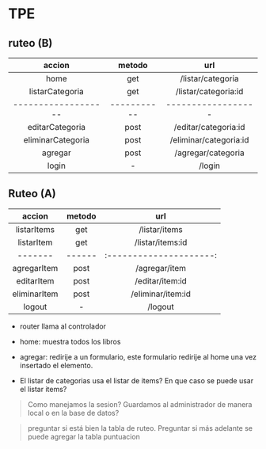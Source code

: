 # TPE

## ruteo (B)
| accion            | metodo    | url                      | 
|:-----------------:|:---------:|:------------------------:|
| home              | get       | /listar/categoria        | 
| listarCategoria   | get       | /listar/categoria:id     | 
|-------------------|-----------|    ------------------    |
| editarCategoria   | post      | /editar/categoria:id     |
| eliminarCategoria | post      | /eliminar/categoria:id   | 
| agregar           | post      | /agregar/categoria       |
| login             | -         | /login                   | 

## Ruteo (A)

| accion       | metodo    | url                   | 
|:------------:|:---------:|:---------------------:|
| listarItems  | get       | /listar/items         | 
| listarItem   | get       | /listar/items:id      | 
|-------       |------     |:---------------------:|
| agregarItem  | post      | /agregar/item         | 
| editarItem   | post      | /editar/item:id       |
| eliminarItem | post      | /eliminar/item:id     | 
| logout       | -         | /logout               |


- router llama al controlador


-  home: muestra todos los libros

- agregar: redirije a un formulario, este formulario redirije al home una vez insertado el elemento.

-  El listar de categorias usa el listar de items? En que caso se puede usar el listar items?

 > Como manejamos la sesion? Guardamos al administrador de manera local o en la base de datos?

 > preguntar si está bien la tabla de ruteo.
 > Preguntar si más adelante se puede agregar la tabla puntuacion